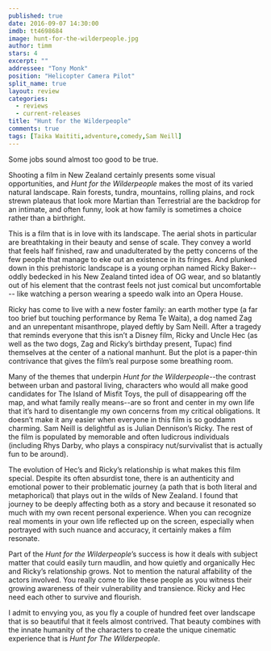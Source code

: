 ```yaml
---
published: true
date: 2016-09-07 14:30:00
imdb: tt4698684
image: hunt-for-the-wilderpeople.jpg
author: timm
stars: 4
excerpt: ""
addressee: "Tony Monk"
position: "Helicopter Camera Pilot"
split_name: true
layout: review
categories: 
  - reviews
  - current-releases
title: "Hunt for the Wilderpeople"
comments: true
tags: [Taika Waititi,adventure,comedy,Sam Neill]
---
```

Some jobs sound almost too good to be true.

Shooting a film in New Zealand certainly presents some visual opportunities, and _Hunt for the Wilderpeople_ makes the most of its varied natural landscape. Rain forests, tundra, mountains, rolling plains, and rock strewn plateaus that look more Martian than Terrestrial are the backdrop for an intimate, and often funny, look at how family is sometimes a choice rather than a birthright.

This is a film that is in love with its landscape. The aerial shots in particular are breathtaking in their beauty and sense of scale. They convey a world that feels half finished, raw and unadulterated by the petty concerns of the few people that manage to eke out an existence in its fringes. And plunked down in this prehistoric landscape is a young orphan named Ricky Baker--oddly bedecked in his New Zealand tinted idea of OG wear, and so blatantly out of his element that the contrast feels not just comical but uncomfortable -- like watching a person wearing a speedo walk into an Opera House.

Ricky has come to live with a new foster family: an earth mother type (a far too brief but touching performance by Rema Te Waita), a dog named Zag and an unrepentant misanthrope, played deftly by Sam Neill. After a tragedy that reminds everyone that this isn’t a Disney film, Ricky and Uncle Hec (as well as the two dogs, Zag and Ricky’s birthday present, Tupac) find themselves at the center of a national manhunt. But the plot is a paper-thin contrivance that gives the film’s real purpose some breathing room.

Many of the themes that underpin _Hunt for the Wilderpeople_--the contrast between urban and pastoral living, characters who would all make good candidates for The Island of Misfit Toys, the pull of disappearing off the map, and what family really means--are so front and center in my own life that it’s hard to disentangle my own concerns from my critical obligations. It doesn’t make it any easier when everyone in this film is so goddamn charming. Sam Neill is delightful as is Julian Dennison’s Ricky. The rest of the film is populated by memorable and often ludicrous individuals (including Rhys Darby, who plays a conspiracy nut/survivalist that is actually fun to be around).

The evolution of Hec’s and Ricky’s relationship is what makes this film special. Despite its often absurdist tone, there is an authenticity and emotional power to their problematic journey (a path that is both literal and metaphorical) that plays out in the wilds of New Zealand. I found that journey to be deeply affecting both as a story and because it resonated so much with my own recent personal experience. When you can recognize real moments in your own life reflected up on the screen, especially when portrayed with such nuance and accuracy, it certainly makes a film resonate.

Part of the _Hunt for the Wilderpeople_’s success is how it deals with subject matter that could easily turn maudlin, and how quietly and organically Hec and Ricky’s relationship grows. Not to mention the natural affability of the actors involved. You really come to like these people as you witness their growing awareness of their vulnerability and transience. Ricky and Hec need each other to survive and flourish.

I admit to envying you, as you fly a couple of hundred feet over landscape that is so beautiful that it feels almost contrived. That beauty combines with the innate humanity of the characters to create the unique cinematic experience that is _Hunt for The Wilderpeople_.